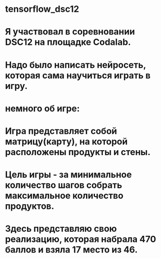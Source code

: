 # tensorflow_dsc12
# Я участвовал в соревновании  DSC12 на площадке Codalab.
# Надо было написать нейросеть, которая сама научиться играть в игру.
# немного об игре:
# Игра представляет собой матрицу(карту), на которой расположены продукты и стены.
# Цель игры - за минимальное количество шагов собрать максимальное количество продуктов.
# Здесь представляю свою реализацию, которая набрала 470 баллов и взяла 17 место из 46.

